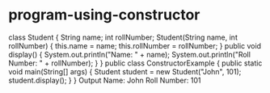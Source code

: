 # program-using-constructor
class Student {
String name;
int rollNumber;
Student(String name, int rollNumber) {
this.name = name;
this.rollNumber = rollNumber;
}
public void display() {
System.out.println(&quot;Name: &quot; + name);
System.out.println(&quot;Roll Number: &quot; + rollNumber);
}
}
public class ConstructorExample {
public static void main(String[] args) {
Student student = new Student(&quot;John&quot;, 101);
student.display();
}
}
Output
Name: John
Roll Number: 101
